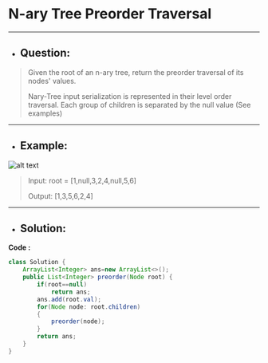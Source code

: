 # N-ary Tree Preorder Traversal 
---
- ## Question:
>Given the root of an n-ary tree, return the preorder traversal of its nodes' values.
>
>Nary-Tree input serialization is represented in their level order traversal. Each group of children is separated by the null value (See examples)
---
- ## Example:
![alt text](https://assets.leetcode.com/uploads/2018/10/12/narytreeexample.png)
>Input: root = [1,null,3,2,4,null,5,6]
>
>Output: [1,3,5,6,2,4]
---
- ## Solution:
**Code :**
```java
class Solution {
    ArrayList<Integer> ans=new ArrayList<>();
    public List<Integer> preorder(Node root) {
        if(root==null)
            return ans;
        ans.add(root.val);
        for(Node node: root.children)
        {
            preorder(node);
        }
        return ans;
    }
}
